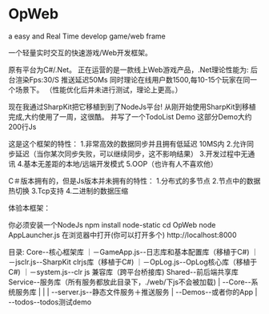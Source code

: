 OpWeb
=====
a easy and Real Time develop game/web frame

一个轻量实时交互的快速游戏/Web开发框架。

原有平台为C#/.Net。
正在运营的是一款线上Web游戏产品，.Net理论性能为:
后台渲染Fps:30/S 推送延迟50Ms
同时理论在线用户数1500,每10-15个玩家在同一个场景下。
（性能优化后并未进行测试，理论上更高。）

现在我通过SharpKit把它移植到到了NodeJs平台!
从刚开始使用SharpKit到移植完成,大约使用了一周，这很酷。
并写了一个TodoList Demo
这部分Demo大约200行Js

这是这个框架的特性：
1.非常高效的数据同步并且拥有低延迟 10MS内
2.允许同步延迟（当你某次同步失败，可以继续同步，这不影响结果）
3.开发过程中无通讯
4.基本无差距的本地/远端开发模式
5.OOP（也许有人不喜欢他）

C＃版本拥有的，但是Js版本并未拥有的特性：
1.分布式的多节点
2.节点中的数据热切换
3.Tcp支持
4.二进制的数据压缩

体验本框架：

你必须安装一个NodeJs
npm install node-static
cd OpWeb
node AppLauncher.js
在浏览器中打开(你可以打开多个)
http://localhost:8000

目录:
Core--核心框架库
    ｜－GameApp.js--日志库和基本配置库（移植于C#)
    ｜－jsclr.js--SharpKit clrjs库（移植于C#)
    ｜－OpLog.js--OpLog核心库（移植于C#)
    ｜－system.js--clr js 兼容库（跨平台桥接库)
Shared--前后端共享库
Service--服务库（所有服务都放此目录下，./web/下js不会被加载)
    |
    --Core--系统服务库
    |    |
    |    --server.js--静态文件服务＋推送服务
    |
    --Demos--或者你的App
        |
        --todos--todos测试demo


